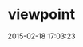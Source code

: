 ---
layout: post
title:  "viewpoint"
repo:   "zenchild/Viewpoint"
date:   2015-02-18 17:03:23
gemurl: http://github.com/zenchild/Viewpoint
---